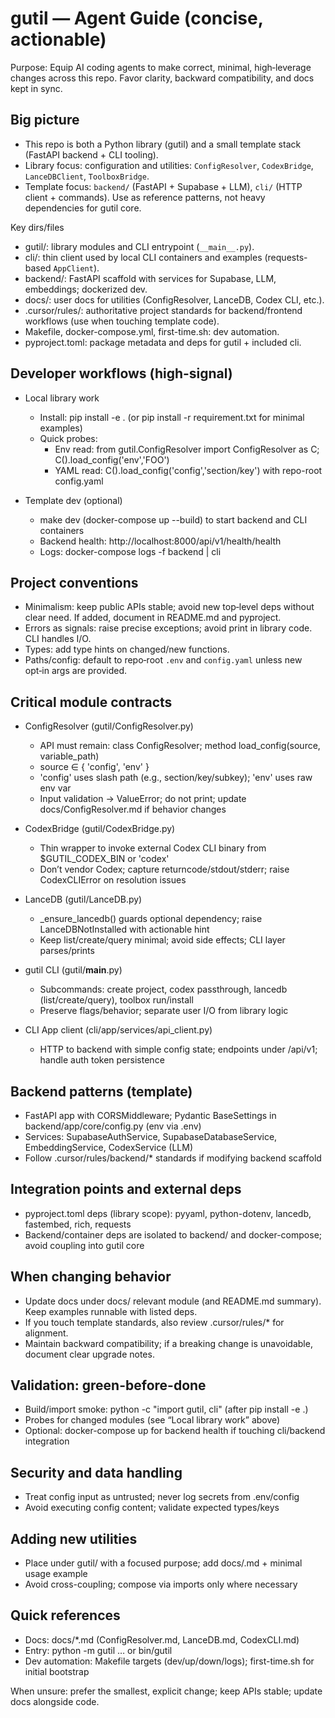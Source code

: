 # gutil — Agent Guide (concise, actionable)

Purpose: Equip AI coding agents to make correct, minimal, high‑leverage changes across this repo. Favor clarity, backward compatibility, and docs kept in sync.

## Big picture

- This repo is both a Python library (gutil) and a small template stack (FastAPI backend + CLI tooling).
- Library focus: configuration and utilities: `ConfigResolver`, `CodexBridge`, `LanceDBClient`, `ToolboxBridge`.
- Template focus: `backend/` (FastAPI + Supabase + LLM), `cli/` (HTTP client + commands). Use as reference patterns, not heavy dependencies for gutil core.

Key dirs/files

- gutil/: library modules and CLI entrypoint (`__main__.py`).
- cli/: thin client used by local CLI containers and examples (requests-based `AppClient`).
- backend/: FastAPI scaffold with services for Supabase, LLM, embeddings; dockerized dev.
- docs/: user docs for utilities (ConfigResolver, LanceDB, Codex CLI, etc.).
- .cursor/rules/: authoritative project standards for backend/frontend workflows (use when touching template code).
- Makefile, docker-compose.yml, first-time.sh: dev automation.
- pyproject.toml: package metadata and deps for gutil + included cli.

## Developer workflows (high-signal)

- Local library work

  - Install: pip install -e . (or pip install -r requirement.txt for minimal examples)
  - Quick probes:
    - Env read: from gutil.ConfigResolver import ConfigResolver as C; C().load_config('env','FOO')
    - YAML read: C().load_config('config','section/key') with repo-root config.yaml

- Template dev (optional)
  - make dev (docker-compose up --build) to start backend and CLI containers
  - Backend health: http://localhost:8000/api/v1/health/health
  - Logs: docker-compose logs -f backend | cli

## Project conventions

- Minimalism: keep public APIs stable; avoid new top‑level deps without clear need. If added, document in README.md and pyproject.
- Errors as signals: raise precise exceptions; avoid print in library code. CLI handles I/O.
- Types: add type hints on changed/new functions.
- Paths/config: default to repo‑root `.env` and `config.yaml` unless new opt‑in args are provided.

## Critical module contracts

- ConfigResolver (gutil/ConfigResolver.py)

  - API must remain: class ConfigResolver; method load_config(source, variable_path)
  - source ∈ { 'config', 'env' }
  - 'config' uses slash path (e.g., section/key/subkey); 'env' uses raw env var
  - Input validation → ValueError; do not print; update docs/ConfigResolver.md if behavior changes

- CodexBridge (gutil/CodexBridge.py)

  - Thin wrapper to invoke external Codex CLI binary from $GUTIL_CODEX_BIN or 'codex'
  - Don’t vendor Codex; capture returncode/stdout/stderr; raise CodexCLIError on resolution issues

- LanceDB (gutil/LanceDB.py)

  - \_ensure_lancedb() guards optional dependency; raise LanceDBNotInstalled with actionable hint
  - Keep list/create/query minimal; avoid side effects; CLI layer parses/prints

- gutil CLI (gutil/**main**.py)

  - Subcommands: create project, codex passthrough, lancedb (list/create/query), toolbox run/install
  - Preserve flags/behavior; separate user I/O from library logic

- CLI App client (cli/app/services/api_client.py)
  - HTTP to backend with simple config state; endpoints under /api/v1; handle auth token persistence

## Backend patterns (template)

- FastAPI app with CORSMiddleware; Pydantic BaseSettings in backend/app/core/config.py (env via .env)
- Services: SupabaseAuthService, SupabaseDatabaseService, EmbeddingService, CodexService (LLM)
- Follow .cursor/rules/backend/\* standards if modifying backend scaffold

## Integration points and external deps

- pyproject.toml deps (library scope): pyyaml, python-dotenv, lancedb, fastembed, rich, requests
- Backend/container deps are isolated to backend/ and docker-compose; avoid coupling into gutil core

## When changing behavior

- Update docs under docs/ relevant module (and README.md summary). Keep examples runnable with listed deps.
- If you touch template standards, also review .cursor/rules/\* for alignment.
- Maintain backward compatibility; if a breaking change is unavoidable, document clear upgrade notes.

## Validation: green-before-done

- Build/import smoke: python -c "import gutil, cli" (after pip install -e .)
- Probes for changed modules (see “Local library work” above)
- Optional: docker-compose up for backend health if touching cli/backend integration

## Security and data handling

- Treat config input as untrusted; never log secrets from .env/config
- Avoid executing config content; validate expected types/keys

## Adding new utilities

- Place under gutil/ with a focused purpose; add docs/<Module>.md + minimal usage example
- Avoid cross-coupling; compose via imports only where necessary

## Quick references

- Docs: docs/\*.md (ConfigResolver.md, LanceDB.md, CodexCLI.md)
- Entry: python -m gutil … or bin/gutil
- Dev automation: Makefile targets (dev/up/down/logs); first-time.sh for initial bootstrap

When unsure: prefer the smallest, explicit change; keep APIs stable; update docs alongside code.
